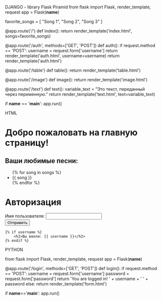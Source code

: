DJANGO - library
Flask
Piramid
from flask import Flask, render_template, request
app = Flask(__name__)

favorite_songs = [
    "Song 1",
    "Song 2",
    "Song 3"
]

@app.route('/')
def index():
    return render_template('index.html', songs=favorite_songs)

@app.route('/auth', methods=['GET', 'POST'])
def auth():
    if request.method == 'POST':
        username = request.form['username']
        return render_template('auth.html', username=username)
    return render_template('auth.html')

@app.route('/table')
def table():
    return render_template('table.html')

@app.route('/image')
def image():
    return render_template('image.html')

@app.route('/text')
def text():
    variable_text = "Это текст, переданный через переменную."
    return render_template('text.html', text=variable_text)

if __name__ == '__main__':
    app.run()



HTML
<!DOCTYPE html>
<html lang="ru">
<head>
    <meta charset="UTF-8">
    <title>Главная страница</title>
</head>
<body>
    <h1>Добро пожаловать на главную страницу!</h1>
    <h2>Ваши любимые песни:</h2>
    <ul>
        {% for song in songs %}
            <li>{{ song }}</li>
        {% endfor %}
    </ul>
</body>
</html>

<!DOCTYPE html>
<html lang="ru">
<head>
    <meta charset="UTF-8">
    <link rel="stylesheet" href="https://stackpath.bootstrapcdn.com/bootstrap/4.5.2/css/bootstrap.min.css">
    <title>Авторизация</title>
</head>
<body class="container">
    <h1>Авторизация</h1>
    <form method="POST">
        <div class="form-group">
            <label for="username">Имя пользователя:</label>
            <input type="text" id="username" name="username" class="form-control" required>
        </div>
        <button type="submit" class="btn btn-primary">Отправить</button>
    </form>

    {% if username %}
        <h2>Вы ввели: {{ username }}</h2>
    {% endif %}
</body>
</html>

PYTHON

from flask import Flask, render_template, request
app = Flask(__name__)

@app.route('/login', methods=['GET', 'POST'])
def login():
    if request.method == 'POST':
        username = request.form['username']
        password = request.form['password']
        return 'You are logged in! ' + username + '   ' +  password
    else:
        return render_template('form.html')

if __name__=='__main__':
    app.run()
